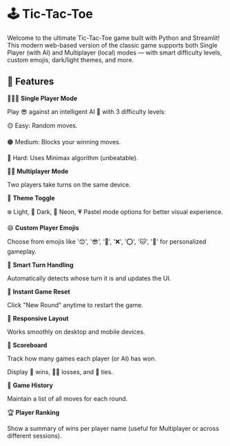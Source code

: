 # 🕹️ Tic-Tac-Toe

Welcome to the ultimate Tic-Tac-Toe game built with Python and Streamlit! This modern web-based version of the classic game supports both Single Player (with AI) and Multiplayer (local) modes — with smart difficulty levels, custom emojis, dark/light themes, and more.

## 🚀 Features

🧍🏻‍♀️ **Single Player Mode**

Play 😎 against an intelligent AI 🤖 with 3 difficulty levels:

🟡 Easy: Random moves.

🟠 Medium: Blocks your winning moves.

🔴 Hard: Uses Minimax algorithm (unbeatable).

👫🏻 **Multiplayer Mode**

Two players take turns on the same device.

🎨 **Theme Toggle**

❄️ Light, 🌚 Dark, 🧩 Neon, 💗 Pastel mode options for better visual experience.

😄 **Custom Player Emojis**

Choose from emojis like '😊', '😎', '🤠', '❌', '⭕', '🐱', '🐶' for personalized gameplay.

🧠 **Smart Turn Handling**

Automatically detects whose turn it is and updates the UI.

🔁 **Instant Game Reset**

Click "New Round" anytime to restart the game.

📱 **Responsive Layout**

Works smoothly on desktop and mobile devices.

🔢 **Scoreboard**

Track how many games each player (or AI) has won.

Display 🎉 wins, 👎🏼 losses, and 🤝 ties.

📜 **Game History**

Maintain a list of all moves for each round.

🏆 **Player Ranking**

Show a summary of wins per player name (useful for Multiplayer or across different sessions).



